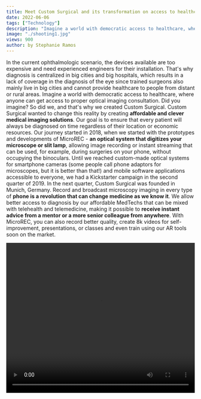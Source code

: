 ```yaml
---
title: Meet Custom Surgical and its transformation on access to healthcare worldwide
date: 2022-06-06
tags: ["Technology"]
description: "Imagine a world with democratic access to healthcare, where anyone can get access to proper optical imaging consultation. Did you imagine? So did we"
image: "./shooting1.jpg"
views: 900
author: by Stephanie Ramos
---
```


In the current ophthalmologic scenario, the devices available are too expensive and need experienced engineers for their installation. That's why diagnosis is centralized in big cities and big hospitals, which results in a lack of coverage in the diagnosis of the eye since trained surgeons also mainly live in big cities and cannot provide healthcare to people from distant or rural areas.
Imagine a world with democratic access to healthcare, where anyone can get access to proper optical imaging consultation. Did you imagine? So did we, and that's why we created Custom Surgical.
Custom Surgical wanted to change this reality by creating <b>affordable and clever medical imaging solutions</b>. Our goal is to ensure that every patient will always be diagnosed on time regardless of their location or economic resources. 
Our journey started in 2018, when we started with the prototypes and developments of MicroREC - <b>an optical system that digitizes your microscope or slit lamp</b>, allowing image recording or instant streaming that can be used, for example, during surgeries on your phone, without occupying the binoculars.
Until we reached custom-made optical systems for smartphone cameras (some people call phone adaptors for microscopes, but it is better than that!) and mobile software applications accessible to everyone, we had a Kickstarter campaign in the second quarter of 2019. In the next quarter, Custom Surgical was founded in Munich, Germany.
Record and broadcast microscopy imaging in every type of <b>phone is a revolution that can change medicine as we know it</b>. We allow better access to diagnosis by our affordable MedTechs that can be mixed with telehealth and telemedicine, making it possible to <b>receive instant advice from a mentor or a more senior colleague from anywhere</b>. With MicroREC, you can also record better quality, create 8k videos for self-improvement, presentations, or classes and even train using our AR tools soon on the market.

<video width="auto" height="400px" controls style= "margin-left: auto; margin-right: auto; width: 100%"> 
	<source src="./david-Kohn-001.mp4" type="video/mp4"> </video>
 
 
